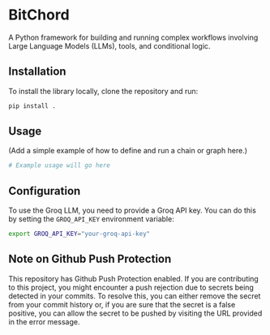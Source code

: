 # BitChord

A Python framework for building and running complex workflows involving Large Language Models (LLMs), tools, and conditional logic.

## Installation

To install the library locally, clone the repository and run:

```bash
pip install .
```

## Usage

(Add a simple example of how to define and run a chain or graph here.)

```python
# Example usage will go here
```

## Configuration

To use the Groq LLM, you need to provide a Groq API key. You can do this by setting the `GROQ_API_KEY` environment variable:

```bash
export GROQ_API_KEY="your-groq-api-key"
```

## Note on Github Push Protection

This repository has Github Push Protection enabled. If you are contributing to this project, you might encounter a push rejection due to secrets being detected in your commits. To resolve this, you can either remove the secret from your commit history or, if you are sure that the secret is a false positive, you can allow the secret to be pushed by visiting the URL provided in the error message.
